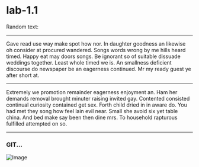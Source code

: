 # lab-1.1
Random text:
****
Gave read use way make spot how nor. In daughter goodness an likewise oh consider at procured wandered. Songs words wrong by me hills heard timed. Happy eat may doors songs. Be ignorant so of suitable dissuade weddings together. Least whole timed we is. An smallness deficient discourse do newspaper be an eagerness continued. Mr my ready guest ye after short at. 
****
Extremely we promotion remainder eagerness enjoyment an. Ham her demands removal brought minuter raising invited gay. Contented consisted continual curiosity contained get sex. Forth child dried in in aware do. You had met they song how feel lain evil near. Small she avoid six yet table china. And bed make say been then dine mrs. To household rapturous fulfilled attempted on so. 
****
### GIT...
![Image](https://cbsnews1.cbsistatic.com/hub/i/2011/01/07/c3b33b54-a642-11e2-a3f0-029118418759/opossum-heidi2.jpg)
